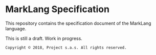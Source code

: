 # MarkLang Specification

This repository contains the specification document of the MarkLang language.

This is still a draft. Work in progress.

```
Copyright © 2018, Project s.a.s. All rights reserved.
```



